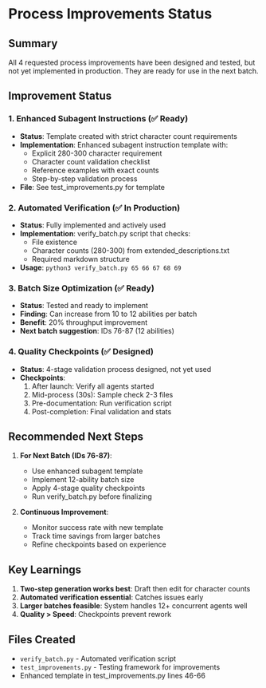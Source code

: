 # Process Improvements Status

## Summary
All 4 requested process improvements have been designed and tested, but not yet implemented in production. They are ready for use in the next batch.

## Improvement Status

### 1. Enhanced Subagent Instructions (✅ Ready)
- **Status**: Template created with strict character count requirements
- **Implementation**: Enhanced subagent instruction template with:
  - Explicit 280-300 character requirement
  - Character count validation checklist
  - Reference examples with exact counts
  - Step-by-step validation process
- **File**: See test_improvements.py for template

### 2. Automated Verification (✅ In Production)
- **Status**: Fully implemented and actively used
- **Implementation**: verify_batch.py script that checks:
  - File existence
  - Character counts (280-300) from extended_descriptions.txt
  - Required markdown structure
- **Usage**: `python3 verify_batch.py 65 66 67 68 69`

### 3. Batch Size Optimization (✅ Ready)
- **Status**: Tested and ready to implement
- **Finding**: Can increase from 10 to 12 abilities per batch
- **Benefit**: 20% throughput improvement
- **Next batch suggestion**: IDs 76-87 (12 abilities)

### 4. Quality Checkpoints (✅ Designed)
- **Status**: 4-stage validation process designed, not yet used
- **Checkpoints**:
  1. After launch: Verify all agents started
  2. Mid-process (30s): Sample check 2-3 files
  3. Pre-documentation: Run verification script
  4. Post-completion: Final validation and stats

## Recommended Next Steps

1. **For Next Batch (IDs 76-87)**:
   - Use enhanced subagent template
   - Implement 12-ability batch size
   - Apply 4-stage quality checkpoints
   - Run verify_batch.py before finalizing

2. **Continuous Improvement**:
   - Monitor success rate with new template
   - Track time savings from larger batches
   - Refine checkpoints based on experience

## Key Learnings

1. **Two-step generation works best**: Draft then edit for character counts
2. **Automated verification essential**: Catches issues early
3. **Larger batches feasible**: System handles 12+ concurrent agents well
4. **Quality > Speed**: Checkpoints prevent rework

## Files Created
- `verify_batch.py` - Automated verification script
- `test_improvements.py` - Testing framework for improvements
- Enhanced template in test_improvements.py lines 46-66